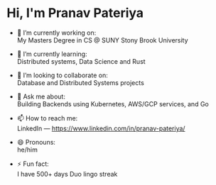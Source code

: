 
<!--
**pranavp2005/pranavp2005** is a ✨ _special_ ✨ repository because its `README.md` (this file) appears on your GitHub profile.

Here are some ideas to get you started:

- 🔭 I’m currently working on ...
- 🌱 I’m currently learning ...
- 👯 I’m looking to collaborate on ...
- 🤔 I’m looking for help with ...
- 💬 Ask me about ...
- 📫 How to reach me: ...
- 😄 Pronouns: ...
- ⚡ Fun fact: ...
-->



<!-- GitHub Profile README: Pranav Pateriya -->

# Hi, I'm Pranav Pateriya

- 🔭 I’m currently working on:  
  My Masters Degree in CS @ SUNY Stony Brook University
  
- 🌱 I’m currently learning:  
  Distributed systems, Data Science and Rust

- 👯 I’m looking to collaborate on:  
  Database and Distributed Systems projects

- 💬 Ask me about:  
  Building Backends using Kubernetes, AWS/GCP services, and Go

- 📫 How to reach me:  
  LinkedIn — https://www.linkedin.com/in/pranav-pateriya/

- 😄 Pronouns:  
  he/him

- ⚡ Fun fact:  
  I have 500+ days Duo lingo streak


